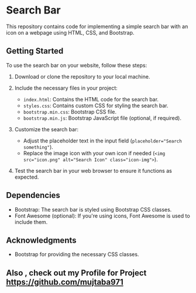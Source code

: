 ﻿# Search Bar

This repository contains code for implementing a simple search bar with an icon on a webpage using HTML, CSS, and Bootstrap.

## Getting Started

To use the search bar on your website, follow these steps:

1. Download or clone the repository to your local machine.

2. Include the necessary files in your project:
   - `index.html`: Contains the HTML code for the search bar.
   - `styles.css`: Contains custom CSS for styling the search bar.
   - `bootstrap.min.css`: Bootstrap CSS file.
   - `bootstrap.min.js`: Bootstrap JavaScript file (optional, if required).

3. Customize the search bar:
   - Adjust the placeholder text in the input field (`placeholder="Search something"`).
   - Replace the image icon with your own icon if needed (`<img src="icon.png" alt="Search Icon" class="icon-img">`).

4. Test the search bar in your web browser to ensure it functions as expected.

## Dependencies

- Bootstrap: The search bar is styled using Bootstrap CSS classes.
- Font Awesome (optional): If you're using icons, Font Awesome is used to include them.


## Acknowledgments

- Bootstrap for providing the necessary CSS classes.

## Also , check out my Profile for Project https://github.com/mujtaba971
